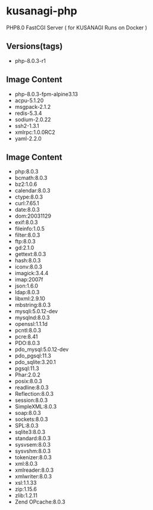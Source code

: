 # kusanagi-php
PHP8.0 FastCGI Server ( for KUSANAGI Runs on Docker )

## Versions(tags)
- php-8.0.3-r1

## Image Content
- php-8.0.3-fpm-alpine3.13
- acpu-5.1.20
- msgpack-2.1.2
- redis-5.3.4
- sodium-2.0.22
- ssh2-1.3.1
- xmlrpc:1.0.0RC2
- yaml-2.2.0

## Image Content
- php:8.0.3
- bcmath:8.0.3
- bz2:1.0.6
- calendar:8.0.3
- ctype:8.0.3
- curl:7.65.1
- date:8.0.3
- dom:20031129
- exif:8.0.3
- fileinfo:1.0.5
- filter:8.0.3
- ftp:8.0.3
- gd:2.1.0
- gettext:8.0.3
- hash:8.0.3
- iconv:8.0.3
- imagick:3.4.4
- imap:2007f
- json:1.6.0
- ldap:8.0.3
- libxml:2.9.10
- mbstring:8.0.3
- mysqli:5.0.12-dev
- mysqlnd:8.0.3
- openssl:1.1.1d
- pcntl:8.0.3
- pcre:8.41
- PDO:8.0.3
- pdo_mysql:5.0.12-dev
- pdo_pgsql:11.3
- pdo_sqlite:3.20.1
- pgsql:11.3
- Phar:2.0.2
- posix:8.0.3
- readline:8.0.3
- Reflection:8.0.3
- session:8.0.3
- SimpleXML:8.0.3
- soap:8.0.3
- sockets:8.0.3
- SPL:8.0.3
- sqlite3:8.0.3
- standard:8.0.3
- sysvsem:8.0.3
- sysvshm:8.0.3
- tokenizer:8.0.3
- xml:8.0.3
- xmlreader:8.0.3
- xmlwriter:8.0.3
- xsl:1.1.33
- zip:1.15.6
- zlib:1.2.11
- Zend OPcache:8.0.3

